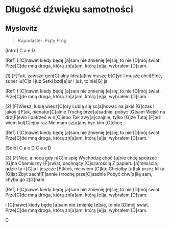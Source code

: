 # Długość dźwięku samotności
## Myslovitz
> Kapodaster: Piąty Próg


[Intro]
C a e D

[Ref]
I [C]nawet kiedy będę [a]sam
nie zmienię [e]się, to nie [D]mój świat.
Prze[C]de mną droga, którą zn[a]am,
którą [e]ja, wybrałem [D]sam.

[1]
[F]Tak, zawsze gen[C]ialny
Idea[a]lny muszę b[G]yć
I muszę chci[F]eć, super lu[C]z i już
Setki bzd[a]ur i już, to nie[G] ja

[Ref]
I [C]nawet kiedy będę [a]sam
nie zmienię [e]się, to nie [D]mój świat.
Prze[C]de mną droga, którą zn[a]am,
którą [e]ja, wybrałem [D]sam.

[2]
[F]Wiesz, lubię wiecz[C]ory
Lubię się sc[a]hować na jakiś [G]czas
I jakoś t[F]ak, nienatur[C]alnie
Trochę prze[a]sadnie, pobyć [G]sam
Wejść na drz[F]ewo i patrzeć w n[C]iebo
Tak zwy[a]czajnie, tylko [G]że
Tutaj [F]też wiem kol[C]ejny raz
Nie mam sz[a]ans być kim [G]chcę

[Ref]
I [C]nawet kiedy będę [a]sam
nie zmienię [e]się, to nie [D]mój świat.
Prze[C]de mną droga, którą zn[a]am,
którą [e]ja, wybrałem [D]sam.

[Solo]
C a e D
C a e D

[3]
[F]Noc, a nocą gdy n[C]ie spię
Wychodzę choć [a]nie chcę spojrzeć [G]na
Chemiczny [F]swiat, pachnący [C]szarością
Z papieru [a]miłością, gdzie ty i [G]ja
I jeszcze [F]ktoś, nie wiem [C]kto
Chciałby [a]tak przez kilka [G]lat
Zbyt zachł[F]annie i trochę prze[C]sadnie
Pobyć chw[a]ilę sam, chyba go z[G]nam

[Ref]
I [C]nawet kiedy będę [a]sam
nie zmienię [e]się, to nie [D]mój świat.
Prze[C]de mną droga, którą zn[a]am,
którą [e]ja, wybrałem [D]sam.

I [C]nawet kiedy będę [a]sam
nie zmienię [e]się, to nie [D]mój świat.
Prze[C]de mną droga, którą zn[a]am,
którą [e]ja, wybrałem [D]sam.

C

